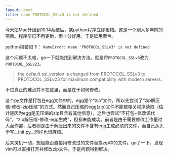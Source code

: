 ```yaml
---
layout: post
title: name PROTOCOL_SSLv3 is not defined
---
```



今天把Mac升级到10.14系统后，某python程序立即报错。这是一个别人多年前的项目。程序早已不再更新，但十分好用，于是延用至今。

python报错如下：
`NameError: name 'PROTOCOL_SSLv3' is not defined`

这个问题不太难，go一下就能找到解决方法。就是将`PROTOCOL_SSLv3`改为`PROTOCOL_SSLv23`。
>the default ssl\_version is changed from PROTOCOL\_SSLv3 to PROTOCOL\_SSLv23 for maximum compatibility with modern servers.

不过真正的难点并不在这里，而是在于如何修改。

这个py文件是打包在egg文件中的。egg是个“zip”文件，所以先尝试了“zip解压缩-修改-zip压缩”的方式。然而自己压缩的egg(zip)文件不能被相关程序读取（估计是因为egg是无压缩的zip且含有其他信息），之后也尝试“不打包+修改源代码”，“zip解压缩-修改-egg生成”，但都未能成功。前者是由于需要修改工作量过大而作罢，后者则是由于解压出来的文件不含有egg生成必须的文件，而自己从头学写\_\_init.py\_\_同样也很麻烦。

后来灵机一动，想起能否直接用修改过的文件替换zip中的文件。go了一下，发现vim可以直接打开并修改zip文件，于是问题得到解决。
